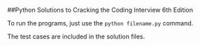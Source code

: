 ##Python Solutions to Cracking the Coding Interview 6th Edition

To run the programs, just use the `python filename.py` command.

The test cases are included in the solution files.